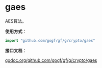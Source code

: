 # gaes
AES算法。

**使用方式**：
```go
import "github.com/gogf/gf/g/crypto/gaes"
```

**接口文档**：

[godoc.org/github.com/gogf/gf/g/crypto/gaes](https://godoc.org/github.com/gogf/gf/g/crypto/gaes)
